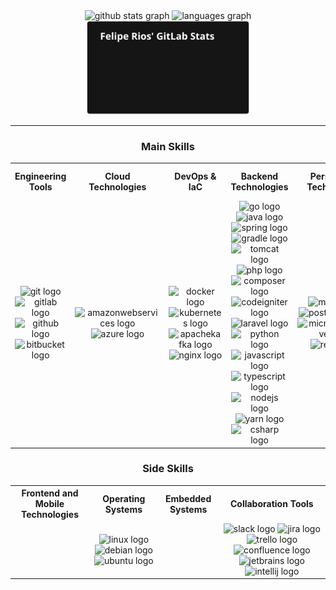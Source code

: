 <div align="center">
  <img src="https://github-readme-stats.vercel.app/api?hide_title=false&hide_rank=true&show_icons=true&include_all_commits=true&count_private=true&disable_animations=false&theme=dark&locale=en&hide_border=false&username=rios0rios0" height="150" alt="github stats graph" />
  <img src="https://github-readme-stats.vercel.app/api/top-langs?locale=en&hide_title=false&layout=compact&card_width=320&langs_count=8&theme=dark&hide_border=false&username=rios0rios0" height="150" alt="languages graph" />
	<img src="https://raw.githubusercontent.com/rios0rios0/rios0rios0/gitlab-stats/gitlab_stats_final.svg" height="150" alt="gitlab stats graph" />
</div>

---

<div align="center"><h3>Main Skills</h3></div>
<table>
  <tr>
    <th>Engineering Tools</th>
    <th>Cloud Technologies</th>
    <th>DevOps & IaC</th>
    <th>Backend Technologies</th>
    <th>Persistence Technologies</th>
    <th>Security and Compliance</th>
  </tr>
  <tr>
    <td align="center">
      <img src="https://cdn.jsdelivr.net/gh/devicons/devicon/icons/git/git-original-wordmark.svg" height="40" width="52" alt="git logo" />
      <img src="https://cdn.jsdelivr.net/gh/devicons/devicon/icons/gitlab/gitlab-plain-wordmark.svg" height="40" width="52" alt="gitlab logo" />
      <img src="https://cdn.jsdelivr.net/gh/devicons/devicon/icons/github/github-original-wordmark.svg" height="40" width="52" alt="github logo" />
      <img src="https://cdn.jsdelivr.net/gh/devicons/devicon/icons/bitbucket/bitbucket-original-wordmark.svg" height="40" width="52" alt="bitbucket logo" />
    </td>
    <td align="center">
      <img src="https://cdn.jsdelivr.net/gh/devicons/devicon/icons/amazonwebservices/amazonwebservices-plain-wordmark.svg" height="40" width="52" alt="amazonwebservices logo" />
      <img src="https://cdn.jsdelivr.net/gh/devicons/devicon/icons/azure/azure-original-wordmark.svg" height="40" width="52" alt="azure logo" />
    </td>
    <td align="center">
      <img src="https://cdn.jsdelivr.net/gh/devicons/devicon/icons/docker/docker-original-wordmark.svg" height="40" width="52" alt="docker logo" />
      <img src="https://cdn.jsdelivr.net/gh/devicons/devicon/icons/kubernetes/kubernetes-plain-wordmark.svg" height="40" width="52" alt="kubernetes logo" />
      <img src="https://cdn.jsdelivr.net/gh/devicons/devicon/icons/apachekafka/apachekafka-original-wordmark.svg" height="40" width="52" alt="apachekafka logo" />
      <img src="https://cdn.jsdelivr.net/gh/devicons/devicon/icons/nginx/nginx-original.svg" height="40" width="52" alt="nginx logo" />
    </td>
    <td align="center">
      <img src="https://cdn.jsdelivr.net/gh/devicons/devicon/icons/go/go-original-wordmark.svg" height="40" width="52" alt="go logo" />
      <img src="https://cdn.jsdelivr.net/gh/devicons/devicon/icons/java/java-original-wordmark.svg" height="40" width="52" alt="java logo" />
      <img src="https://cdn.jsdelivr.net/gh/devicons/devicon/icons/spring/spring-original-wordmark.svg" height="40" width="52" alt="spring logo" />
      <img src="https://cdn.jsdelivr.net/gh/devicons/devicon/icons/gradle/gradle-plain-wordmark.svg" height="40" width="52" alt="gradle logo" />
      <img src="https://cdn.jsdelivr.net/gh/devicons/devicon/icons/tomcat/tomcat-original-wordmark.svg" height="40" width="52" alt="tomcat logo" />
      <img src="https://cdn.jsdelivr.net/gh/devicons/devicon/icons/php/php-plain.svg" height="40" width="52" alt="php logo" />
      <img src="https://cdn.jsdelivr.net/gh/devicons/devicon/icons/composer/composer-original.svg" height="40" width="52" alt="composer logo" />
      <img src="https://cdn.jsdelivr.net/gh/devicons/devicon/icons/codeigniter/codeigniter-plain-wordmark.svg" height="40" width="52" alt="codeigniter logo" />
      <img src="https://cdn.jsdelivr.net/gh/devicons/devicon/icons/laravel/laravel-plain-wordmark.svg" height="40" width="52" alt="laravel logo" />
      <img src="https://cdn.jsdelivr.net/gh/devicons/devicon/icons/python/python-original-wordmark.svg" height="40" width="52" alt="python logo" />
      <img src="https://cdn.jsdelivr.net/gh/devicons/devicon/icons/javascript/javascript-plain.svg" height="40" width="52" alt="javascript logo" />
      <img src="https://cdn.jsdelivr.net/gh/devicons/devicon/icons/typescript/typescript-plain.svg" height="40" width="52" alt="typescript logo" />
      <img src="https://cdn.jsdelivr.net/gh/devicons/devicon/icons/nodejs/nodejs-original-wordmark.svg" height="40" width="52" alt="nodejs logo" />
      <img src="https://cdn.jsdelivr.net/gh/devicons/devicon/icons/yarn/yarn-original-wordmark.svg" height="40" width="52" alt="yarn logo" />
      <img src="https://cdn.jsdelivr.net/gh/devicons/devicon/icons/csharp/csharp-plain.svg" height="40" width="52" alt="csharp logo" />
    </td>
    <td align="center">
      <img src="https://cdn.jsdelivr.net/gh/devicons/devicon/icons/mysql/mysql-original-wordmark.svg" height="40" width="52" alt="mysql logo" />
      <img src="https://cdn.jsdelivr.net/gh/devicons/devicon/icons/postgresql/postgresql-plain-wordmark.svg" height="40" width="52" alt="postgresql logo" />
      <img src="https://cdn.jsdelivr.net/gh/devicons/devicon/icons/microsoftsqlserver/microsoftsqlserver-plain-wordmark.svg" height="40" width="52" alt="microsoftsqlserver logo" />
      <img src="https://cdn.jsdelivr.net/gh/devicons/devicon/icons/redis/redis-original-wordmark.svg" height="40" width="52" alt="redis logo" />
    </td>
    <td align="center">
  		<img src="https://owasp.org/assets/images/logo.png" width="80" alt="owasp logo" />
			<img src="https://dependencytrack.org/assets/images/dt-logo-white-text.svg" width="80" alt="dependency track logo" />
			<img src="https://assets-eu-01.kc-usercontent.com/d0f02280-9dfb-0116-f970-137d713003b6/9fbbc2c0-4a63-4f7a-b14e-1ee330a7fc32/SonarQube_logo_black.svg?w=190&h=52&auto=format&fit=crop" width="80" alt="sonarqube logo" />
			<img src="https://raw.githubusercontent.com/ZupIT/horusec/main/assets/horusec_logo.png" width="80" alt="horusec logo" />
			<img src="https://a.storyblok.com/f/151984/300x45/80ef4dbc42/semgrep-logo-light-bg.svg" width="80" alt="semgrep logo" />
		</td>
  </tr>
</table>

<div align="center"><h3>Side Skills</h3></div>
<table>
  <tr>
    <th>Frontend and Mobile Technologies</th>
		<th>Operating Systems</th>
    <th>Embedded Systems</th>
    <th>Collaboration Tools</th>
  </tr>
  <tr>
    <td></td>
		<td align="center">
      <img src="https://cdn.jsdelivr.net/gh/devicons/devicon/icons/linux/linux-original.svg" height="40" width="52" alt="linux logo" />
      <img src="https://cdn.jsdelivr.net/gh/devicons/devicon/icons/debian/debian-plain-wordmark.svg" height="40" width="52" alt="debian logo" />
      <img src="https://cdn.jsdelivr.net/gh/devicons/devicon/icons/ubuntu/ubuntu-plain-wordmark.svg" height="40" width="52" alt="ubuntu logo" />
    </td>
		<td></td>
		<td align="center">
			<img src="https://cdn.jsdelivr.net/gh/devicons/devicon/icons/slack/slack-original-wordmark.svg" height="40" width="52" alt="slack logo" />
  		<img src="https://cdn.jsdelivr.net/gh/devicons/devicon/icons/jira/jira-original-wordmark.svg" height="40" width="52" alt="jira logo" />
  		<img src="https://cdn.jsdelivr.net/gh/devicons/devicon/icons/trello/trello-plain-wordmark.svg" height="40" width="52" alt="trello logo" />
  		<img src="https://cdn.jsdelivr.net/gh/devicons/devicon/icons/confluence/confluence-original-wordmark.svg" height="40" width="52" alt="confluence logo" />
  		<img src="https://cdn.jsdelivr.net/gh/devicons/devicon/icons/jetbrains/jetbrains-original.svg" height="40" width="52" alt="jetbrains logo" />
  		<img src="https://cdn.jsdelivr.net/gh/devicons/devicon/icons/intellij/intellij-original-wordmark.svg" height="40" width="52" alt="intellij logo" />
		</td>
  </tr>
</table>
